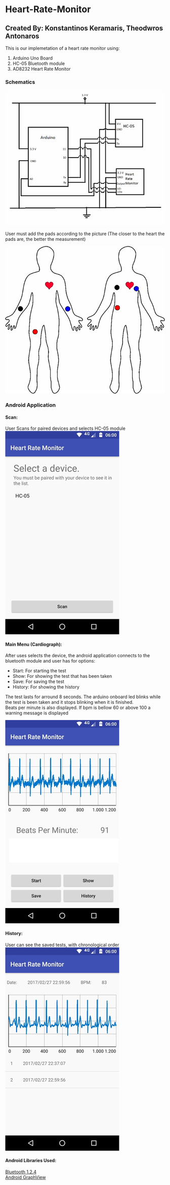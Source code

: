 # Heart-Rate-Monitor
## Created By: Konstantinos Keramaris, Theodwros Antonaros

This is our implemetation of a heart rate monitor using:
1. Arduino Uno Board
2. HC-05 Bluetooth module
3. AD8232 Heart Rate Monitor

### Schematics

![schematics](images/Schematics.png)

User must add the pads according to the picture
(The closer to the heart the pads are, the better the measurement)

![body](/images/Body.jpg)

### Android Application
#### Scan:
User Scans for paired devices and selects HC-05 module <br />
![scan](/images/Scan.jpg)


#### Main Menu (Cardiograph): <br />
After uses selects the device, the android application connects to the bluetooth module and user has for options: <br />
* Start: For starting the test
* Show: For showing the test that has been taken
* Save: For saving the test
* History: For showing the history

The test lasts for arround 8 seconds. The arduino onboard led blinks while the test is been taken and it stops blinking when it is finished. <br />
Beats per minute is also displayed. If bpm is bellow 60 or above 100 a warning message is displayed

![mainMenu](/images/MainMenu.jpg) <br />
#### History: <br />
User can see the saved tests, with chronological order <br />
![history](/images/History.jpg) <br />

#### Android Libraries Used: <br />
[Bluetooth 1.2.4](https://github.com/omaflak/Bluetooth-Library) <br />
[Android GraphView](http://www.android-graphview.org/)
